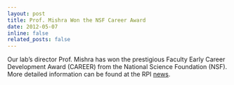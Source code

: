 ```yaml
---
layout: post
title: Prof. Mishra Won the NSF Career Award
date: 2012-05-07
inline: false
related_posts: false
---
```


Our lab’s director Prof. Mishra has won the prestigious Faculty Early Career Development Award (CAREER) from the National Science Foundation (NSF). More detailed information can be found at the RPI [news](http://news.rpi.edu/luwakkey/3175?destination=node/40111).
